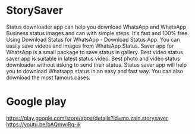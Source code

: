 # StorySaver
Status downloader app can help you download WhatsApp and WhatsApp Business status images and can with simple steps. It's fast and 100% free. Using Download Status for WhatsApp - Download Status App. You can easily save videos and images from WhatsApp Status. Saver app for WhatsApp is a small package to save status in gallery. Best video status saver app is suitable in latest status video. Best photo and video status downloader without asking to send their status. Status saver app will help you to download Whatsapp status in an easy and fast way. You can also download the most famous cases.

# Google play
https://play.google.com/store/apps/details?id=mo.zain.storysaver
https://youtu.be/bAQmwiRq-ik
